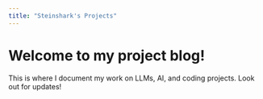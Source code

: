 ```yaml
---
title: "Steinshark's Projects"
---
```


# Welcome to my project blog!

This is where I document my work on LLMs, AI, and coding projects. Look out for updates!
